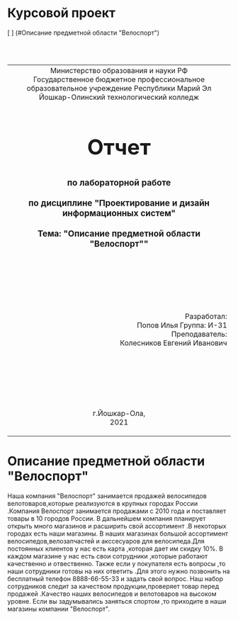 # Курсовой проект
[ ] (#Описание предметной области "Велоспорт")
<table style="width: 100%;">
  <tr>
    <td style="text-align: center; border: none;">
    Министерство образования и науки РФ<br>
Государственное бюджетное профессиональное образовательное учреждение Республики Марий Эл<br>
Йошкар-Олинский технологический колледж
</td>
  </tr>
  <tr>
    <td style="text-align: center; border: none; height: 15em;">
    <h2 style="font-size:3em;">Отчет</h2>
      <h3>по лабораторной работе<br><br> по дисциплине "Проектирование и дизайн информационных систем"<br><br> Тема:<b> "Описание предметной области "Велоспорт""<b> </h3></td>
  </tr>
  <tr>
    <br><br><td style="text-align: right; border: none; height: 20em;">
      Разработал: <br/>
      Попов Илья
      Группа: И-31<br>
      Преподаватель:<br>
      Колесников Евгений Иванович
    </td>
  </tr>
  <tr>
    <td style="text-align: center; border: none; height: 5em;">
    г.Йошкар-Ола,<br> 2021</td>
  </tr>
</table>



# Описание предметной области "Велоспорт"
 Наша компания "Велоспорт" занимается продажей велосипедов велотоваров,которые реализуются в крупных городах России .Компания Велоспорт занимается продажами с 2010 года и поставляет товары в 10 городов России.
 В дальнейшем компания планирует открыть много магазинов и расширить свой ассортимент .В некоторых городах есть наши магазины.
 В наших магазинах большой ассортимент велосипедов,велозапчастей и акссесуаров для велосипеда.Для постоянных клиентов у нас есть карта ,которая дает им скидку 10%.
 В каждом магазине у нас есть свои сотрудники ,которые работают качественно и отвественно. Также если у покупателя есть вопросы ,то наши сотрудники готовы на них ответить .Для этого нужно позвонить на бесплатный телефон 8888-66-55-33 и задать свой вопрос.
 Наш набор сотрудников следит за качеством продукции,проверяет товар перед продажей .Качество наших велосипедов и велотоваров на высоком уровне.
 Если вы задумывались заняться спортом ,то приходите в наши магазины компании "Велоспорт".
 
  
  
